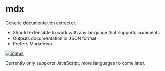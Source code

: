 # mdx

Generic documentation extractor.

* Should extensible to work with any language that supports comments
* Outputs documentation in JSON format
* Prefers Markdown

[![Status](https://travis-ci.org/rstacruz/mdx.svg?branch=master)](https://travis-ci.org/rstacruz/mdx "See test builds")

Currently only supports JavaScript, more languages to come later.
